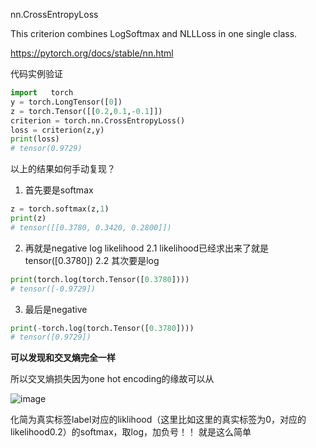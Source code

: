 nn.CrossEntropyLoss

This criterion combines LogSoftmax and NLLLoss in one single class.

https://pytorch.org/docs/stable/nn.html

代码实例验证

```python
import   torch
y = torch.LongTensor([0])
z = torch.Tensor([[0.2,0.1,-0.1]])
criterion = torch.nn.CrossEntropyLoss()
loss = criterion(z,y)
print(loss)
# tensor(0.9729)
```
以上的结果如何手动复现？
1. 首先要是softmax
```python
z = torch.softmax(z,1)
print(z)
# tensor([[0.3780, 0.3420, 0.2800]])
```
2. 再就是negative log likelihood
2.1 likelihood已经求出来了就是tensor([0.3780])
2.2 其次要是log
```python
print(torch.log(torch.Tensor([0.3780])))
# tensor([-0.9729])
```
3. 最后是negative
```python
print(-torch.log(torch.Tensor([0.3780])))
# tensor([0.9729])
```
**可以发现和交叉熵完全一样**

所以交叉熵损失因为one hot encoding的缘故可以从

![image](https://user-images.githubusercontent.com/46443218/114267324-b69fe680-99f2-11eb-8375-0785c6f07e1f.png)

化简为真实标签label对应的liklihood（这里比如这里的真实标签为0，对应的likelihood0.2）的softmax，取log，加负号！！
就是这么简单
 
